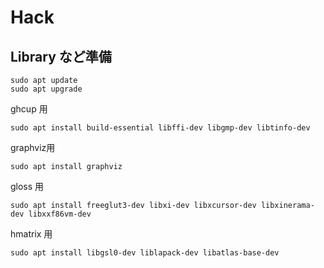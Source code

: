 # Hack

## Library など準備

```
sudo apt update
sudo apt upgrade
```

ghcup 用
```
sudo apt install build-essential libffi-dev libgmp-dev libtinfo-dev
```

graphviz用
```
sudo apt install graphviz
```

gloss 用
```
sudo apt install freeglut3-dev libxi-dev libxcursor-dev libxinerama-dev libxxf86vm-dev
```

hmatrix 用
```
sudo apt install libgsl0-dev liblapack-dev libatlas-base-dev
```





